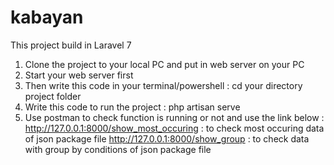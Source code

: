 # kabayan
This project build in Laravel 7
1. Clone the project to your local PC and put in web server on your PC
2. Start your web server first 
3. Then write this code in your terminal/powershell : cd your directory project folder
4. Write this code to run the project : php artisan serve
5. Use postman to check function is running or not and use the link below :
http://127.0.0.1:8000/show_most_occuring : to check most occuring data of json package file
http://127.0.0.1:8000/show_group : to check data with group by conditions of json package file